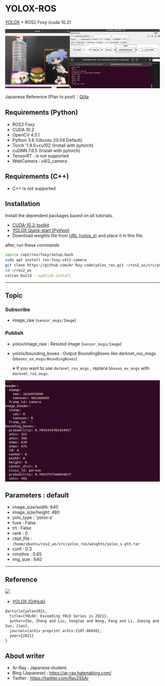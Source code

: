 # YOLOX-ROS

[YOLOX](https://github.com/Megvii-BaseDetection/YOLOX) + ROS2 Foxy (cuda 10.2)

![yolox_s_result](images_for_readme/yolox_s_result.png)

Japanese Reference (Plan to post)：[Qiita](https://qiita.com/Ar-Ray)

## Requirements (Python)

- ROS2 Foxy
- CUDA 10.2
- OpenCV 4.5.1
- Python 3.8 (Ubuntu 20.04 Default)
- Torch '1.9.0+cu102 (Install with pytorch)
- cuDNN 7.6.5 (Install with pytorch)
- TensorRT : is not supported
- WebCamera : v4l2_camera

## Requirements (C++)

- C++ is not supported

## Installation

Install the dependent packages based on all tutorials.

- [CUDA-10.2-toolkit](https://developer.nvidia.com/cuda-10.2-download-archive)
- [YOLOX Quick-start (Python)](https://github.com/Megvii-BaseDetection/YOLOX#quick-start)
- Download weights file from [URL (yolox_s)](https://megvii-my.sharepoint.cn/personal/gezheng_megvii_com/_layouts/15/onedrive.aspx?id=%2Fpersonal%2Fgezheng%5Fmegvii%5Fcom%2FDocuments%2Fmodel%5Fcheckpoints%2FYOLOX%2Fyolox%5Fs%2Fyolox%5Fs%2Epth%2Etar&parent=%2Fpersonal%2Fgezheng%5Fmegvii%5Fcom%2FDocuments%2Fmodel%5Fcheckpoints%2FYOLOX%2Fyolox%5Fs&originalPath=aHR0cHM6Ly9tZWd2aWktbXkuc2hhcmVwb2ludC5jbi86dTovZy9wZXJzb25hbC9nZXpoZW5nX21lZ3ZpaV9jb20vRVc2MmdtTzJ2bk5OczVucHhqenVuVndCOXAzMDdxcXlnYUNrWGRUTzg4QkxVZz9ydGltZT1tb0N0T3VOTTJVZw) and place it in this file.

after, run these commands

```bash
source /opt/ros/foxy/setup.bash
sudo apt install ros-foxy-v4l2-camera
git clone https://github.com/Ar-Ray-code/yolox_ros.git ~/ros2_ws/src/yolox_ros/
cd ~/ros2_ws
colcon build --symlink-install
```

---

## Topic
### Subscribe

- image_raw (`sensor_msgs/Image`)

### Publish

- yolox/image_raw : Resized image (`sensor_msgs/Image`)

- yololx/bounding_boxes : Output BoundingBoxes like darknet_ros_msgs (`bboxes_ex_msgs/BoundingBoxes`)

  ※ If you want to use `darknet_ros_msgs` , replace `bboxes_ex_msgs` with `darknet_ros_msgs`.

![yolox_topic](images_for_readme/yolox_topic.png)

## Parameters : default

- image_size/width: 640
- image_size/height: 480
- yolo_type : 'yolox-s'
- fuse : False
- trt : False
- rank : 0
- ckpt_file : `/home/ubuntu/ros2_ws/src/yolox_ros/weights/yolox_s.pth.tar`
- conf : 0.3
- nmsthre : 0.65
- img_size : 640

---

## Reference

![](https://raw.githubusercontent.com/Megvii-BaseDetection/YOLOX/main/assets/logo.png)

- [YOLOX (GitHub)](https://github.com/Megvii-BaseDetection/YOLOX)

```
@article{yolox2021,
  title={YOLOX: Exceeding YOLO Series in 2021},
  author={Ge, Zheng and Liu, Songtao and Wang, Feng and Li, Zeming and Sun, Jian},
  journal={arXiv preprint arXiv:2107.08430},
  year={2021}
}
```

## About writer

- Ar-Ray : Japanese student.
- Blog (Japanese) : https://ar-ray.hatenablog.com/
- Twitter : https://twitter.com/Ray255Ar